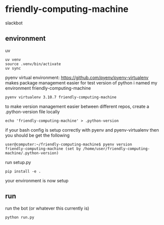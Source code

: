 # friendly-computing-machine
slackbot


## environment
uv
```
uv venv
source .venv/bin/activate
uv sync
```
pyenv virtual environment: https://github.com/pyenv/pyenv-virtualenv
makes package management easier for test version of python
i named my environment friendly-computing-machine
```
pyenv virtualenv 3.10.7 friendly-computing-machine
```

to make version management easier between different repos, create a .python-version file locally
```
echo 'friendly-computing-machine' > .python-version
```

if your bash config is setup correctly with pyenv and pyenv-virtualenv then
you should be get the following
```
user@computer:~/friendly-computing-machine$ pyenv version
friendly-computing-machine (set by /home/user/friendly-computing-machine/.python-version)
```

run setup.py
```
pip install -e .
```

your environment is now setup

## run
run the bot (or whatever this currently is)
```
python run.py
```
